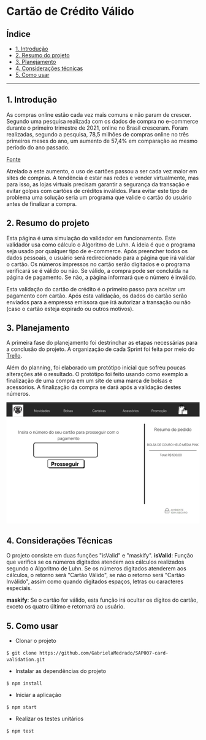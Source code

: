 # Cartão de Crédito Válido

## Índice

- [1. Introdução](#1-Introdução)
- [2. Resumo do projeto](#2-resumo-do-projeto)
- [3. Planejamento](#3-planejamento)
- [4. Considerações técnicas](#4-consideracoes-técnicas)
- [5. Como usar](#5-como-usar)

---

## 1. Introdução

As compras online estão cada vez mais comuns e não param de crescer. Segundo uma pesquisa realizada com os dados de compra no e-commerce durante o primeiro trimestre de 2021, online no Brasil cresceram. Foram realizadas, segundo a pesquisa, 78,5 milhões de compras online no três primeiros meses do ano, um aumento de 57,4% em comparação ao mesmo período do ano passado.

[Fonte](https://www.ecommercebrasil.com.br/noticias/primeiro-trimestre-de-2021-vendas-alta-de-57/#:~:text=Foram%20realizadas%2078%2C5%20milh%C3%B5es,2%25%20na%20compara%C3%A7%C3%A3o%20com%202020.)


Atrelado a este aumento, o uso de cartões passou a ser cada vez maior em sites de compras. A tendência é estar nas redes e vender virtualmente, mas para isso, as lojas virtuais precisam garantir a segurança da transação e evitar golpes com cartões de créditos inválidos. Para evitar este tipo de problema uma solução seria um programa que valide o cartão do usuário antes de finalizar a compra.


## 2. Resumo do projeto

Esta página é uma simulação do validador em funcionamento. Este validador usa como cálculo o Algoritmo de Luhn.
A ideia é que o programa seja usado por qualquer tipo de e-commerce. Após preencher todos os dados pessoais, o usuário será redirecionado para a página que irá validar o cartão. Os números impressos no cartão serão digitados e o programa verificará se é válido ou não.
Se válido, a compra pode ser concluída na página de pagamento. Se não, a página informará que o número é inválido.  

Esta validação do cartão de crédito é o primeiro passo para aceitar um pagamento com cartão. Após esta validação, os dados do cartão serão enviados para a empressa emissora que irá autorizar a transação ou não (caso o cartão esteja expirado ou outros motivos).


## 3. Planejamento

A primeira fase do planejamento foi destrinchar as etapas necessárias para a conclusão do projeto. A organização de cada Sprint foi feita por meio do [Trello](https://trello.com/b/zCpXX0RI/projeto-1-cardvalidation).

Além do planning, foi elaborado um protótipo inicial que sofreu poucas alterações até o resultado. O protótipo foi feito usando como exemplo a finalização de uma compra em um site de uma marca de bolsas e acessórios. A finalização da compra se dará após a validação destes números.


![](src/img/prototipo_card_validation.png)

## 4. Considerações Técnicas

O projeto consiste em duas funções "isValid" e "maskify". 
**isValid**: Função que verifica se os números digitados atendem aos cálculos realizados segundo o Algoritmo de Luhn. Se os números digitados atenderem aos cálculos, o retorno será "Cartão Válido", se não o retorno será "Cartão Inválido", assim como quando digitados espaços, letras ou caracteres especiais.

**maskify**: Se o cartão for válido, esta função irá ocultar os dígitos do cartão, exceto os quatro último e retornará ao usuário.

## 5. Como usar

- Clonar o projeto

` $ git clone https://github.com/GabrielaMedrado/SAP007-card-validation.git `

- Instalar as dependências do projeto

` $ npm install ` 

- Iniciar a aplicação

` $ npm start `

- Realizar os testes unitários

` $ npm test `

